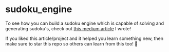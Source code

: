 # sudoku_engine

To see how you can build a sudoku engine which is capable of solving and generating sudoku's, check out [this medium article](https://kushm.medium.com/building-a-sudoku-solver-and-generator-in-python-1-3-f29d3ede6b23) I wrote! 

If you liked this article/project and it helped you learn something new, then make sure to star this repo so others can learn from this too! 💖
